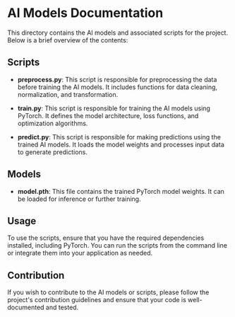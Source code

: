 # AI Models Documentation

This directory contains the AI models and associated scripts for the project. Below is a brief overview of the contents:

## Scripts
- **preprocess.py**: This script is responsible for preprocessing the data before training the AI models. It includes functions for data cleaning, normalization, and transformation.
  
- **train.py**: This script is responsible for training the AI models using PyTorch. It defines the model architecture, loss functions, and optimization algorithms.

- **predict.py**: This script is responsible for making predictions using the trained AI models. It loads the model weights and processes input data to generate predictions.

## Models
- **model.pth**: This file contains the trained PyTorch model weights. It can be loaded for inference or further training.

## Usage
To use the scripts, ensure that you have the required dependencies installed, including PyTorch. You can run the scripts from the command line or integrate them into your application as needed.

## Contribution
If you wish to contribute to the AI models or scripts, please follow the project's contribution guidelines and ensure that your code is well-documented and tested.